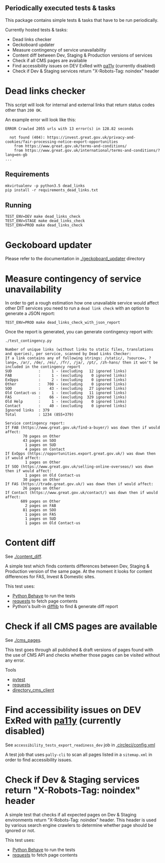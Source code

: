 Periodically executed tests & tasks
------------------------

This package contains simple tests & tasks that have to be run periodically.

Currently hosted tests & tasks:

* Dead links checker
* Geckoboard updater
* Measure contingency of service unavailability
* Content diff between Dev, Staging & Production versions of services
* Check if all CMS pages are available
* Find accessibility issues on DEV ExRed with [pa11y](http://pa11y.org/) (currently disabled)
* Check if Dev & Staging services return "X-Robots-Tag: noindex" header


# Dead links checker

This script will look for internal and external links that return status codes
other than `200 OK`.

An example error will look like this:
```ascii
ERROR Crawled 2055 urls with 13 error(s) in 128.82 seconds

  not found (404): https://invest.great.gov.uk/privacy-and-cookies/fair-processing-notice-export-opportunities
    from https://www.great.gov.uk/terms-and-conditions/
    from https://www.great.gov.uk/international/terms-and-conditions/?lang=en-gb
...
```

## Requirements

```shell
mkvirtualenv -p python3.5 dead_links
pip install -r requirements_dead_links.txt
```

## Running

```shell
TEST_ENV=DEV make dead_links_check
TEST_ENV=STAGE make dead_links_check
TEST_ENV=PROD make dead_links_check
```

# Geckoboard updater

Please refer to the documentation in [./geckoboard_updater](./geckoboard_updater/README.md) directory


# Measure contingency of service unavailability
In order to get a rough estimation how one unavailable service would affect
other DIT services you need to run a `dead link check` with an option to
generate a JSON report:

```shell
TEST_ENV=PROD make dead_links_check_with_json_report
```

Once the report is generated, you can generate contingency report with:
```shell
./test_contingency.py

Number of unique links (without links to static files, translations and queries), per service, scanned by Dead Links Checker:
If a link contains any of following strings: /static/, ?source=, ?lang=, /ar/, /de/, /es/, /fr/, /ja/, /pt/, /zh-hans/ then it won't be included in the contingency report
SUD            :     1 - (excluding   12 ignored links)
FAB            :     1 - (excluding    0 ignored links)
ExOpps         :     2 - (excluding    0 ignored links)
Other          :   700 - (excluding    0 ignored links)
SOO            :    43 - (excluding   27 ignored links)
Old Contact-us :     1 - (excluding   11 ignored links)
FAS            :    66 - (excluding  329 ignored links)
Old Help       :     1 - (excluding    0 ignored links)
Contact        :    40 - (excluding    0 ignored links)
Ignored links  : 379
Total          : 1234 (855+379)

Service contingency report:
If FAB (https://www.great.gov.uk/find-a-buyer/) was down then if would affect:
        70 pages on Other
        43 pages on SOO
         1 pages on SUD
         4 pages on Contact
If ExOpps (https://opportunities.export.great.gov.uk/) was down then if would affect:
         1 pages on Other
If SOO (https://www.great.gov.uk/selling-online-overseas/) was down then if would affect:
         1 pages on Old Contact-us
        30 pages on Other
If FAS (https://trade.great.gov.uk/) was down then if would affect:
        26 pages on Other
If Contact (https://www.great.gov.uk/contact/) was down then if would affect:
       609 pages on Other
         2 pages on FAB
        81 pages on SOO
         1 pages on FAS
         1 pages on SUD
         1 pages on Old Contact-us
```

# Content diff

See [./content_diff](./content_diff).  

A simple test which finds contents differences between Dev, Staging & Production
version of the same page.
At the moment it looks for content differences for FAS, Invest & Domestic sites.

This test uses:
* [Python Behave](https://pypi.org/project/behave/) to run the tests
* [requests](http://docs.python-requests.org/en/master/) to fetch page contents
* Python's built-in [difflib](https://docs.python.org/3.7/library/difflib.html) to find & generate diff report


# Check if all CMS pages are available

See [./cms_pages](./cms_pages).  

This test goes through all published & draft versions of pages found with the
use of CMS API and checks whether those pages can be visited without any error.

Tools
* [pytest](https://pypi.org/project/pytest/)
* [requests](http://docs.python-requests.org/en/master/)
* [directory_cms_client](https://pypi.org/project/directory-cms-client/)


# Find accessibility issues on DEV ExRed with [pa11y](http://pa11y.org/) (currently disabled)

See `accessibility_tests_export_readiness_dev` job in [.circleci/config.yml](.circleci/config.yml)

A test job that uses `pally-cli` to scan all pages listed in a `sitemap.xml`
in order to find accessibility issues.


# Check if Dev & Staging services return "X-Robots-Tag: noindex" header

A simple test that checks if all expected pages on Dev & Staging environments return
"X-Robots-Tag: noindex" header.
This header is used by various search engine crawlers to determine whether page
should be ignored or not.

This test uses:
* [Python Behave](https://pypi.org/project/behave/) to run the tests
* [requests](http://docs.python-requests.org/en/master/) to fetch page contents
